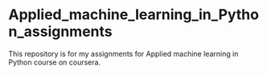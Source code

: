 # Applied_machine_learning_in_Python_assignments
This repository is for my assignments for Applied machine learning in Python course on coursera.
